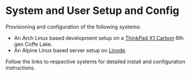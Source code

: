System and User Setup and Config
================================

Provisioning and configuration of the following systems:

* An Arch Linux based development setup on a
  [ThinkPad X1 Carbon](doc/x1.md) 6th gen Coffe Lake.
* An Alpine Linux based server setup on [Linode](doc/linode.md).

Follow the links to respective systems for detailed install and
configuration instructions.
